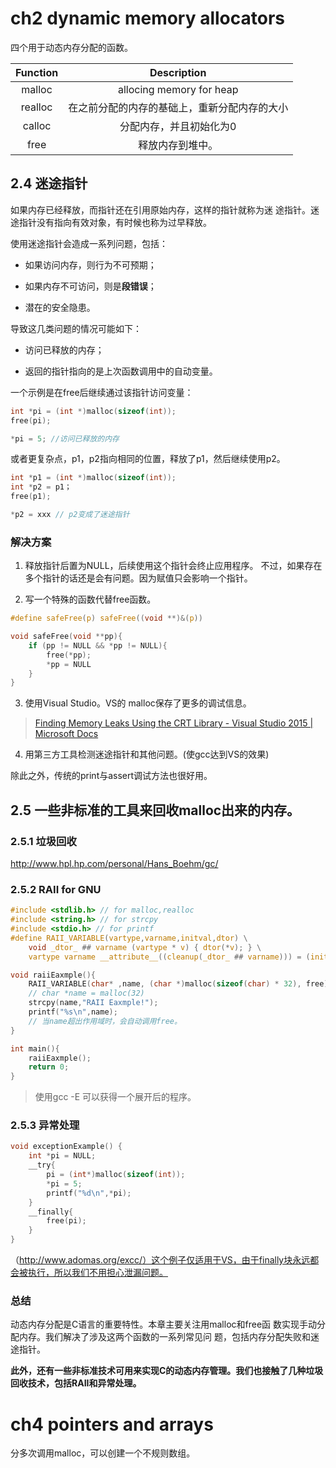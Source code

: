 # ch2 dynamic memory allocators

四个用于动态内存分配的函数。

| Function |                 Description                  |
| :------: | :------------------------------------------: |
|  malloc  |           allocing memory for heap           |
| realloc  | 在之前分配的内存的基础上，重新分配内存的大小 |
|  calloc  |           分配内存，并且初始化为0            |
|   free   |               释放内存到堆中。               |

## 2.4  迷途指针

如果内存已经释放，而指针还在引用原始内存，这样的指针就称为迷 途指针。迷途指针没有指向有效对象，有时候也称为过早释放。 

使用迷途指针会造成一系列问题，包括： 

- 如果访问内存，则行为不可预期； 

- 如果内存不可访问，则是**段错误**； 

- 潜在的安全隐患。 

导致这几类问题的情况可能如下： 

- 访问已释放的内存； 

- 返回的指针指向的是上次函数调用中的自动变量。

一个示例是在free后继续通过该指针访问变量：

```c
int *pi = (int *)malloc(sizeof(int));
free(pi);

*pi = 5; //访问已释放的内存
```

或者更复杂点，p1，p2指向相同的位置，释放了p1，然后继续使用p2。

```c
int *p1 = (int *)malloc(sizeof(int));
int *p2 = p1；
free(p1);

*p2 = xxx // p2变成了迷途指针
```

### 解决方案

1. 释放指针后置为NULL，后续使用这个指针会终止应用程序。 不过，如果存在多个指针的话还是会有问题。因为赋值只会影响一个指针。 

2. 写一个特殊的函数代替free函数。 

```c
#define safeFree(p) safeFree((void **)&(p))

void safeFree(void **pp){
	if (pp != NULL && *pp != NULL){
		free(*pp);
		*pp = NULL
	}
}
```

3. 使用Visual Studio。VS的 malloc保存了更多的调试信息。

> [Finding Memory Leaks Using the CRT Library - Visual Studio 2015 | Microsoft Docs](https://docs.microsoft.com/zh-cn/previous-versions/visualstudio/visual-studio-2015/debugger/finding-memory-leaks-using-the-crt-library?view=vs-2015&redirectedfrom=MSDN)

4. 用第三方工具检测迷途指针和其他问题。(使gcc达到VS的效果) 

除此之外，传统的print与assert调试方法也很好用。

## 2.5 一些非标准的工具来回收malloc出来的内存。

### 2.5.1 垃圾回收

http://www.hpl.hp.com/personal/Hans_Boehm/gc/

### 2.5.2 RAII for GNU

```c
#include <stdlib.h> // for malloc,realloc
#include <string.h> // for strcpy
#include <stdio.h> // for printf
#define RAII_VARIABLE(vartype,varname,initval,dtor) \
    void _dtor_ ## varname (vartype * v) { dtor(*v); } \
    vartype varname __attribute__((cleanup(_dtor_ ## varname))) = (initval)

void raiiEaxmple(){
	RAII_VARIABLE(char* ,name, (char *)malloc(sizeof(char) * 32), free);
    // char *name = malloc(32)
	strcpy(name,"RAII Eaxmple!");
	printf("%s\n",name);
    // 当name超出作用域时，会自动调用free。
}

int main(){
	raiiEaxmple();
	return 0;
}
```

> 使用gcc -E 可以获得一个展开后的程序。

### 2.5.3 异常处理

```c
void exceptionExample() { 
	int *pi = NULL; 
	__try{ 
		pi = (int*)malloc(sizeof(int)); 
		*pi = 5; 
		printf("%d\n",*pi); 
	}
	__finally{ 
		free(pi); 
	}
}
```

（http://www.adomas.org/excc/）这个例子仅适用于VS，由于finally块永远都会被执行，所以我们不用担心泄漏问题。

### 总结

动态内存分配是C语言的重要特性。本章主要关注用malloc和free函 数实现手动分配内存。我们解决了涉及这两个函数的一系列常见问 题，包括内存分配失败和迷途指针。 

**此外，还有一些非标准技术可用来实现C的动态内存管理。我们也接触了几种垃圾回收技术，包括RAII和异常处理。**

# ch4 pointers and arrays

分多次调用malloc，可以创建一个不规则数组。

